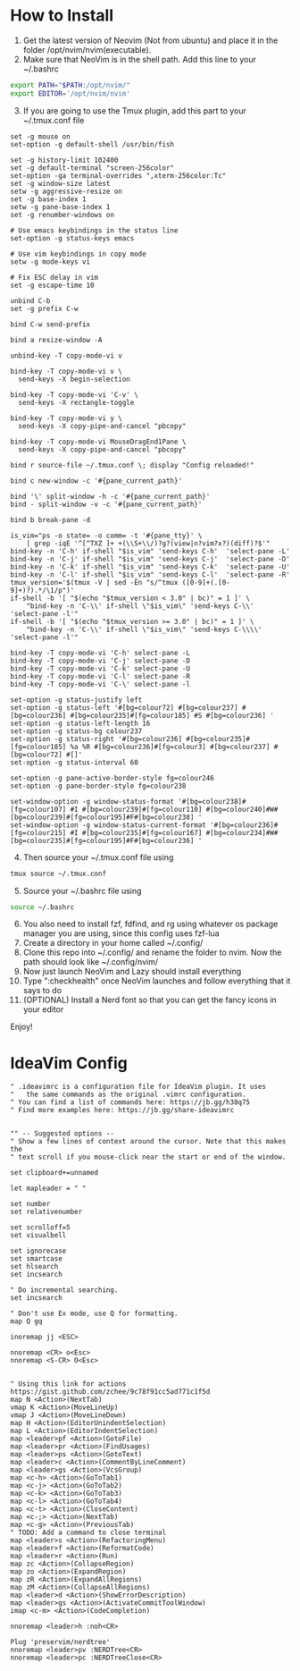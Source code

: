 # How to Install

1. Get the latest version of Neovim (Not from ubuntu) and place it in the folder /opt/nvim/nvim(executable).
2. Make sure that NeoVim is in the shell path. Add this line to your ~/.bashrc 
```bash
export PATH="$PATH:/opt/nvim/"
export EDITOR='/opt/nvim/nvim'
```
3. If you are going to use the Tmux plugin, add this part to your ~/.tmux.conf file
```tmux
set -g mouse on
set-option -g default-shell /usr/bin/fish

set -g history-limit 102400
set -g default-terminal "screen-256color"
set-option -ga terminal-overrides ",xterm-256color:Tc"
set -g window-size latest
setw -g aggressive-resize on
set -g base-index 1
setw -g pane-base-index 1
set -g renumber-windows on

# Use emacs keybindings in the status line
set-option -g status-keys emacs

# Use vim keybindings in copy mode
setw -g mode-keys vi

# Fix ESC delay in vim
set -g escape-time 10

unbind C-b
set -g prefix C-w

bind C-w send-prefix

bind a resize-window -A

unbind-key -T copy-mode-vi v

bind-key -T copy-mode-vi v \
  send-keys -X begin-selection

bind-key -T copy-mode-vi 'C-v' \
  send-keys -X rectangle-toggle

bind-key -T copy-mode-vi y \
  send-keys -X copy-pipe-and-cancel "pbcopy"

bind-key -T copy-mode-vi MouseDragEnd1Pane \
  send-keys -X copy-pipe-and-cancel "pbcopy"

bind r source-file ~/.tmux.conf \; display "Config reloaded!"

bind c new-window -c '#{pane_current_path}'

bind '\' split-window -h -c '#{pane_current_path}'
bind - split-window -v -c '#{pane_current_path}'

bind b break-pane -d

is_vim="ps -o state= -o comm= -t '#{pane_tty}' \
    | grep -iqE '^[^TXZ ]+ +(\\S+\\/)?g?(view|n?vim?x?)(diff)?$'"
bind-key -n 'C-h' if-shell "$is_vim" 'send-keys C-h'  'select-pane -L'
bind-key -n 'C-j' if-shell "$is_vim" 'send-keys C-j'  'select-pane -D'
bind-key -n 'C-k' if-shell "$is_vim" 'send-keys C-k'  'select-pane -U'
bind-key -n 'C-l' if-shell "$is_vim" 'send-keys C-l'  'select-pane -R'
tmux_version='$(tmux -V | sed -En "s/^tmux ([0-9]+(.[0-9]+)?).*/\1/p")'
if-shell -b '[ "$(echo "$tmux_version < 3.0" | bc)" = 1 ]' \
    "bind-key -n 'C-\\' if-shell \"$is_vim\" 'send-keys C-\\'  'select-pane -l'"
if-shell -b '[ "$(echo "$tmux_version >= 3.0" | bc)" = 1 ]' \
    "bind-key -n 'C-\\' if-shell \"$is_vim\" 'send-keys C-\\\\'  'select-pane -l'"

bind-key -T copy-mode-vi 'C-h' select-pane -L
bind-key -T copy-mode-vi 'C-j' select-pane -D
bind-key -T copy-mode-vi 'C-k' select-pane -U
bind-key -T copy-mode-vi 'C-l' select-pane -R
bind-key -T copy-mode-vi 'C-\' select-pane -l

set-option -g status-justify left
set-option -g status-left '#[bg=colour72] #[bg=colour237] #[bg=colour236] #[bg=colour235]#[fg=colour185] #S #[bg=colour236] '
set-option -g status-left-length 16
set-option -g status-bg colour237
set-option -g status-right '#[bg=colour236] #[bg=colour235]#[fg=colour185] %a %R #[bg=colour236]#[fg=colour3] #[bg=colour237] #[bg=colour72] #[]'
set-option -g status-interval 60

set-option -g pane-active-border-style fg=colour246
set-option -g pane-border-style fg=colour238

set-window-option -g window-status-format '#[bg=colour238]#[fg=colour107] #I #[bg=colour239]#[fg=colour110] #[bg=colour240]#W#[bg=colour239]#[fg=colour195]#F#[bg=colour238] '
set-window-option -g window-status-current-format '#[bg=colour236]#[fg=colour215] #I #[bg=colour235]#[fg=colour167] #[bg=colour234]#W#[bg=colour235]#[fg=colour195]#F#[bg=colour236] '
```
4. Then source your ~/.tmux.conf file using
```bash
tmux source ~/.tmux.conf
```
5. Source your ~/.bashrc file using
```bash
source ~/.bashrc
```
6. You also need to install fzf, fdfind, and rg using whatever os package manager you are using, since this config uses fzf-lua
7. Create a directory in your home called ~/.config/
8. Clone this repo into ~/.config/ and rename the folder to nvim. Now the path should look like ~/.config/nvim/
9. Now just launch NeoVim and Lazy should install everything
10. Type ":checkhealth" once NeoVim launches and follow everything that it says to do
11. (OPTIONAL) Install a Nerd font so that you can get the fancy icons in your editor    
    
Enjoy!

# IdeaVim Config
```vim
" .ideavimrc is a configuration file for IdeaVim plugin. It uses
"   the same commands as the original .vimrc configuration.
" You can find a list of commands here: https://jb.gg/h38q75
" Find more examples here: https://jb.gg/share-ideavimrc


"" -- Suggested options --
" Show a few lines of context around the cursor. Note that this makes the
" text scroll if you mouse-click near the start or end of the window.

set clipboard+=unnamed

let mapleader = " "

set number
set relativenumber

set scrolloff=5
set visualbell

set ignorecase
set smartcase
set hlsearch
set incsearch

" Do incremental searching.
set incsearch

" Don't use Ex mode, use Q for formatting.
map Q gq

inoremap jj <ESC>

nnoremap <CR> o<Esc>
nnoremap <S-CR> O<Esc>


" Using this link for actions https://gist.github.com/zchee/9c78f91cc5ad771c1f5d
map N <Action>(NextTab)
vmap K <Action>(MoveLineUp)
vmap J <Action>(MoveLineDown)
map H <Action>(EditorUnindentSelection)
map L <Action>(EditorIndentSelection)
map <leader>pf <Action>(GotoFile)
map <leader>pr <Action>(FindUsages)
map <leader>ps <Action>(GotoText)
map <leader>c <Action>(CommentByLineComment)
map <leader>gs <Action>(VcsGroup)
map <c-h> <Action>(GoToTab1)
map <c-j> <Action>(GoToTab2)
map <c-k> <Action>(GoToTab3)
map <c-l> <Action>(GoToTab4)
map <c-t> <Action>(CloseContent)
map <c-;> <Action>(NextTab)
map <c-g> <Action>(PreviousTab)
" TODO: Add a command to close terminal
map <leader>s <Action>(RefactoringMenu)
map <leader>f <Action>(ReformatCode)
map <leader>r <Action>(Run)
map zc <Action>(CollapseRegion)
map zo <Action>(ExpandRegion)
map zR <Action>(ExpandAllRegions)
map zM <Action>(CollapseAllRegions)
map <leader>d <Action>(ShowErrorDescription)
map <leader>gs <Action>(ActivateCommitToolWindow)
imap <c-m> <Action>(CodeCompletion)

nnoremap <leader>h :noh<CR>

Plug 'preservim/nerdtree'
nnoremap <leader>pv :NERDTree<CR>
nnoremap <leader>pc :NERDTreeClose<CR>

```


